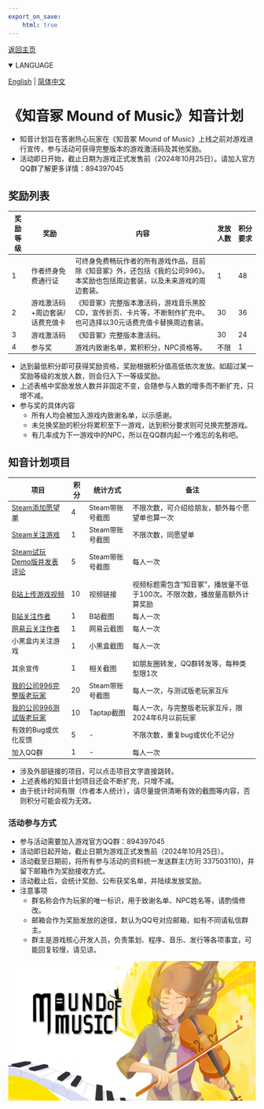 ```yaml
---
export_on_save:
    html: true
---
```


<a href="/index_zhhans.html">返回主页</a>
<details open>
<summary>LANGUAGE</summary>

[English](zhiyin_plan.html) | [简体中文](zhiyin_plan_zhhans.html)
</details>

# 《知音冢 Mound of Music》知音计划

- 知音计划旨在答谢热心玩家在《知音冢 Mound of Music》上线之前对游戏进行宣传，参与活动可获得完整版本的游戏激活码及其他奖励。
- 活动即日开始，截止日期为游戏正式发售前（2024年10月25日）。请加入官方QQ群了解更多详情：894397045

## 奖励列表

奖励等级|奖励|内容|发放人数|积分要求
--|--|--|--|--
1|作者终身免费通行证|可终身免费畅玩作者的所有游戏作品，目前除《知音冢》外，还包括《我的公司996》。本奖励也包括周边套装，以及未来游戏的周边套装。|1|48
2|游戏激活码+周边套装/话费充值卡|《知音冢》完整版本激活码，游戏音乐黑胶CD，宣传折页、卡片等，不断制作扩充中。也可选择以30元话费充值卡替换周边套装。|30|36
3|游戏激活码|《知音冢》完整版本激活码。|30|24
4|参与奖|游戏内致谢名单，累积积分，NPC资格等。|不限|1

- 达到最低积分即可获得奖励资格，奖励根据积分值高低依次发放。如超过某一奖励等级的发放人数，则会归入下一等级奖励。
- 上述表格中奖励发放人数并非固定不变，会随参与人数的增多而不断扩充，只增不减。
- 参与奖的具体内容
    - 所有人均会被加入游戏内致谢名单，以示感谢。
    - 未兑换奖励的积分将累积至下一游戏，达到积分要求则可兑换完整游戏。
    - 有几率成为下一游戏中的NPC，所以在QQ群内起一个难忘的名称吧。

## 知音计划项目
项目|积分|统计方式|备注
--|--|--|--
[Steam添加愿望单](https://store.steampowered.com/app/2911340/Mound_of_Music/)|4|Steam带账号截图|不限次数，可介绍给朋友，额外每个愿望单也算一次
[Steam关注游戏](https://store.steampowered.com/app/2911340/Mound_of_Music/)|1|Steam带账号截图|不限次数，同愿望单
[Steam试玩Demo版并发表评论](https://store.steampowered.com/app/2924000/Mound_of_Music_Demo/)|5|Steam带账号截图|每人一次
[B站上传游戏视频](https://www.bilibili.com/)|10|视频链接|视频标题需包含“知音冢”，播放量不低于100次。不限次数，播放量高额外计算奖励
[B站关注作者](https://space.bilibili.com/412487116)|1|B站截图|每人一次
[网易云关注作者](https://music.163.com/#/user/home?id=9030781488)|1|网易云截图|每人一次
小黑盒内关注游戏|1|小黑盒截图|每人一次
其余宣传|1|相关截图|如朋友圈转发，QQ群转发等，每种类型限1次
[我的公司996完整版老玩家](https://store.steampowered.com/app/1249060/MyCompany996/)|20|Steam带账号截图|每人一次，与测试版老玩家互斥
[我的公司996测试版老玩家](https://www.taptap.cn/app/177769)|10|Taptap截图|每人一次，与完整版老玩家互斥，限2024年6月以前玩家
有效的Bug或优化反馈|5|-|不限次数，重复bug或优化不记分
加入QQ群|1|-|每人一次

- 涉及外部链接的项目，可以点击项目文字直接跳转。
- 上述表格的知音计划项目还会不断扩充，只增不减。
- 由于统计时间有限（作者本人统计），请尽量提供清晰有效的截图等内容，否则积分可能会视为无效。

### 活动参与方式
- 参与活动需要加入游戏官方QQ群：894397045
- 活动即日起开始，截止日期为游戏正式发售前（2024年10月25日）。
- 活动截至日期前，将所有参与活动的资料统一发送群主(方珩 337503110)，并留下邮箱作为奖励接收方式。
- 活动截止后，会统计奖励、公布获奖名单，并陆续发放奖励。
- 注意事项
    - 群名称会作为玩家的唯一标识，用于致谢名单、NPC姓名等，请酌情修改。
    - 邮箱会作为奖励发放的途径，默认为QQ号对应邮箱，如有不同请私信群主。
    - 群主是游戏核心开发人员，负责策划、程序、音乐、发行等各项事宜，可能回复较慢，请见谅。

![Mound of Music](../moundofmusic.png)